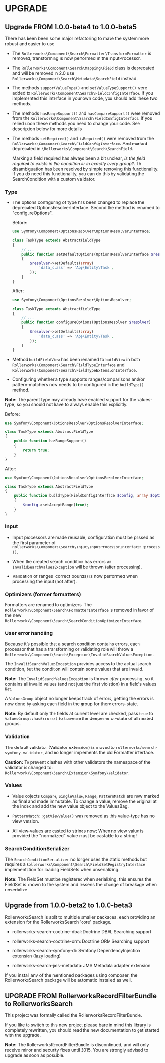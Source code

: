 UPGRADE
=======

## Upgrade FROM 1.0.0-beta4 to 1.0.0-beta5

There has been been some major refactoring to make the system more robust
and easier to use.

 * The `Rollerworks\Component\Search\Formatter\TransformFormatter` is removed,
   transforming is now performed in the InputProcessor.

 * The `Rollerworks\Component\Search\Mapping\Field` class is deprecated and will be
   removed in 2.0 use `Rollerworks\Component\Search\Metadata\SearchField` instead.

 * The methods `supportValueType()` and `setValueTypeSupport()` were added
   to `Rollerworks\Component\Search\FieldConfigInterface`. If you implemented
   this interface in your own code, you should add these two methods.

 * The methods `hasRangeSupport()` and `hasCompareSupport()` were removed
   from the `Rollerworks\Component\Search\FieldConfigInterface`. If you
   relied upon these methods you need to change your code.
   See description below for more details.

 * The methods `setRequired()` and `isRequired()` were removed
   from the `Rollerworks\Component\Search\FieldConfigInterface`.
   And marked deprecated in `\Rollerworks\Component\Search\SearchField`.

   Marking a field required has always been a bit unclear, *is the field required
   to exists in the condition or in exactly every group?*. Th disambiguation
   has been resolved by simple removing this functionality. If you do need this functionality,
   you can do this by validating the SearchCondition with a custom validator.

### Type

 * The options configuring of type has been changed to replace the deprecated
   OptionsResolverInterface. Second the method is renamed to "configureOptions".

   Before:

   ```php
   use Symfony\Component\OptionsResolver\OptionsResolverInterface;

   class TaskType extends AbstractFieldType
   {
       // ...
       public function setDefaultOptions(OptionsResolverInterface $resolver)
       {
           $resolver->setDefaults(array(
               'data_class' => 'App\Entity\Task',
           ));
       }
   }
   ```

   After:

   ```php
   use Symfony\Component\OptionsResolver\OptionsResolver;

   class TaskType extends AbstractFieldType
   {
       // ...
       public function configureOptions(OptionsResolver $resolver)
       {
           $resolver->setDefaults(array(
               'data_class' => 'App\Entity\Task',
           ));
       }
   }
   ```

 * Method `buildFieldView` has been renamed to `buildView` in both
  `Rollerworks\Component\Search\FieldTypeInterface` and
  `Rollerworks\Component\Search\FieldTypeExtensionInterface`.

 * Configuring whether a type supports ranges/comparisons and/or pattern-matchers
   now needs to be configured in the `buildType()` method.

  **Note:** The parent type may already have enabled support for the
  values-type, so you should not have to always enable this explicitly.

  Before:

  ```php
  use Symfony\Component\OptionsResolver\OptionsResolverInterface;

  class TaskType extends AbstractFieldType
  {
      public function hasRangeSupport()
      {
          return true;
      }
  }
  ```

  After:

  ```php
  use Symfony\Component\OptionsResolver\OptionsResolverInterface;

  class TaskType extends AbstractFieldType
  {
      public function buildType(FieldConfigInterface $config, array $options)
      {
          $config->setAcceptRange(true);
      }
  }
  ```

### Input

 * Input processors are made reusable, configuration must be passed as the
   first parameter of `Rollerworks\Component\Search\Input\InputProcessorInterface::process()`.

 * When the created search condition has errors an `InvalidSearchValuesException`
   will be thrown (after processing).

 * Validation of ranges (correct bounds) is now performed when processing
   the input (not after).

### Optimizers (former formatters)

Formatters are renamed to optimizers; The `Rollerworks\Component\Search\FormatterInterface`
is removed in favor of the new `Rollerworks\Component\Search\SearchConditionOptimizerInterface`.

### User error handling

Because it's possible that a search condition contains errors, each processor
that has a transforming or validating role will throw a
`Rollerworks\Component\Search\Exception\InvalidSearchValuesException`.

The `InvalidSearchValuesException` provides access to the actual search condition,
but the condition will contain some values that are invalid.

**Note:** The `InvalidSearchValuesException` is thrown *after* processing,
so it contains all invalid values (and not just the first violation) in a field's
values list.

A `ValuesGroup` object no longer keeps track of errors, getting the errors
is now done by asking each field in the group for there errors-state.

**Note:** By default only the fields at current level are checked,
pass `true` to `ValuesGroup::hasErrors()` to traverse the deeper
error-state of all nested groups.

### Validation

The default validator (Validator extension) is moved to `rollerworks/search-symfony-validator`,
and no longer implements the old Formatter interface.

**Caution:** To prevent clashes with other validators the namespace of the validator
is changed to: `Rollerworks\Component\Search\Extension\Symfony\Validator`.

### Values

 * Value objects `Compare`, `SingleValue`, `Range`, `PatternMatch` are now marked as
   final and made immutable. To change a value, remove the original at the index and
   add the new value object to the ValuesBag.

 * `PatternMatch::getViewValue()` was removed as this value-type has no view version.

 * All view-values are casted to strings now;
   When no view value is provided the "normalized" value must be castable to a string!

### SearchConditionSerializer

The `SearchConditionSerializer` no longer uses the static methods
but requires a `Rollerworks\Component\Search\FieldSetRegistryInterface` implementation
for loading FieldSets when unserializing.

**Note:** The FieldSet must be registered when serializing, this ensures the FieldSet is
known to the system and lessens the change of breakage when unserialize.

## Upgrade from 1.0.0-beta2 to 1.0.0-beta3

RollerworksSearch is split to multiple smaller packages,
each providing an extension for the RollerworksSearch 'core' package.

* rollerworks-search-doctrine-dbal: Doctrine DBAL Searching support
* rollerworks-search-doctrine-orm:  Doctrine ORM Searching support

* rollerworks-search-symfony-di: Symfony DependencyInjection extension (lazy loading)
* rollerworks-search-jms-metadata: JMS Metadata adapter extension

If you install any of the mentioned packages using composer,
the RollerworksSearch package will be automatic installed as well.

## UPGRADE FROM RollerworksRecordFilterBundle to RollerworksSearch

This project was formally called the RollerworksRecordFilterBundle.

If you like to switch to this new project please bare in mind
this library is completely rewritten, you should read the new documentation
to get started with the upgrade.

**Note:** The RollerworksRecordFilterBundle is discontinued, and will only receive
minor and security fixes until 2015. You are strongly advised to upgrade as soon as
possible.
